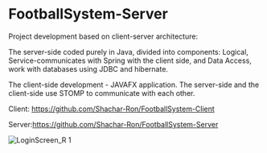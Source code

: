 # FootballSystem-Server
Project development based on client-server architecture:

The server-side coded purely in Java, divided into components:
Logical, Service-communicates with Spring with the client side,
and Data Access, work with databases using JDBC and hibernate.

The client-side development - JAVAFX application.
The server-side and the client-side use STOMP  to communicate with each other.

Client: https://github.com/Shachar-Ron/FootballSystem-Client

Server:https://github.com/Shachar-Ron/FootballSystem-Server 

![LoginScreen_R 1](https://user-images.githubusercontent.com/57832721/83274363-618e2400-a1d6-11ea-9fb1-18526c44e016.PNG)
